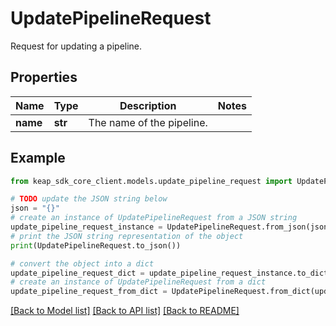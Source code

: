 # UpdatePipelineRequest

Request for updating a pipeline.

## Properties

Name | Type | Description | Notes
------------ | ------------- | ------------- | -------------
**name** | **str** | The name of the pipeline. | 

## Example

```python
from keap_sdk_core_client.models.update_pipeline_request import UpdatePipelineRequest

# TODO update the JSON string below
json = "{}"
# create an instance of UpdatePipelineRequest from a JSON string
update_pipeline_request_instance = UpdatePipelineRequest.from_json(json)
# print the JSON string representation of the object
print(UpdatePipelineRequest.to_json())

# convert the object into a dict
update_pipeline_request_dict = update_pipeline_request_instance.to_dict()
# create an instance of UpdatePipelineRequest from a dict
update_pipeline_request_from_dict = UpdatePipelineRequest.from_dict(update_pipeline_request_dict)
```
[[Back to Model list]](../README.md#documentation-for-models) [[Back to API list]](../README.md#documentation-for-api-endpoints) [[Back to README]](../README.md)


